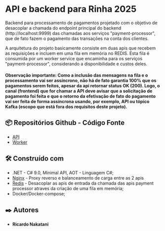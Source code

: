 # API e backend para Rinha 2025

Backend para processamento de pagamentos projetado com o objetivo de desacoplar a chamada do endpoint principal do backend (http://localhost:9999) das chamadas aos serviços "payment-processor", que de fato fazem o pagamento das transações na conta dos clientes.

A arquitetura do projeto basicamente consiste em duas apis que  recebem as requisições e incluem em uma fila em memória no REDIS. Esta fila é consumida por um worker service que encaminha  para os serviços "payment-processor", considerando a disponibilidade e custos deles. 

#### **Observação importante:** Como a inclusão das mensagens na fila e o processamento vai ser assíncrono, não há de fato garantia 100% que os pagamentos serem feitos, apesar da api retornar status OK (200). Logo, o canal (frontend) que for chamar a API deve avisar que a solicitação de pagamento foi feita e que o retorno da efetivação de fato do pagamento vai ser feita de forma assíncrona usando, por exemplo, API ou tópico Kafka (escopo que está fora dos requisitos deste projeto).


## 📦 Repositórios Github - Código Fonte

* [API](https://github.com/RNAKATAN/Rinha2025_Api)
* [Worker](https://github.com/RNAKATAN/Rinha2025_Worker)

## 🛠️ Construído com


* .NET - C# 9.0, Minimal API, AOT - Linguagem C#;
* [Nginx](https://nginx.org/) - Proxy reverso e balanceamento de carga entre as 2 apis
* [Redis](https://redis.io/lp/get-started2/?utm_campaign=gg_s_core_amer_en_brand_acq_21168833255&utm_source=google&utm_medium=cpc&utm_content=redis_exact&utm_term=&device=c&matchtype=e&gad_source=1&gad_campaignid=21168833255&gbraid=0AAAAADg3Ge9YWoZwIxHCO3AH5aWHr-r7n&gclid=CjwKCAjwtfvEBhAmEiwA-DsKjlQwRgQawyyqGyeAZfS71l727xW7sx_hDj5nKWVjd8kNpmV6PsEqVBoCHIsQAvD_BwE) - Desacoplar as apis de entrada da chamada das apis payment processor atraves da criação de uma fila em memória;
* Docker/Docker-compose;

## ✒️ Autores



* **Ricardo Nakatani** 


